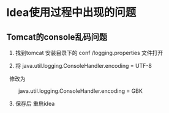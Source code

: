 # Idea使用过程中出现的问题
## Tomcat的console乱码问题
1. 找到tomcat 安装目录下的 conf /logging.properties 文件打开

2. 将 java.util.logging.ConsoleHandler.encoding = UTF-8

  修改为

        java.util.logging.ConsoleHandler.encoding = GBK

3. 保存后 重启idea
